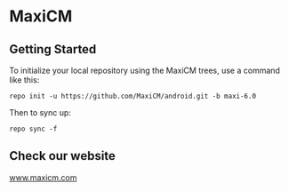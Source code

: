 MaxiCM
===========

Getting Started
---------------

To initialize your local repository using the MaxiCM trees, use a command like this:

    repo init -u https://github.com/MaxiCM/android.git -b maxi-6.0

Then to sync up:

    repo sync -f

Check our website
---------------

www.maxicm.com
